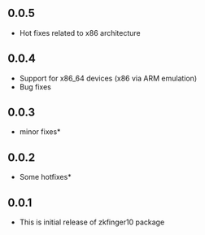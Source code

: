 ## 0.0.5

* Hot fixes related to x86 architecture

## 0.0.4

* Support for x86_64 devices (x86 via ARM emulation)
* Bug fixes

## 0.0.3

* minor fixes*

## 0.0.2

* Some hotfixes*

## 0.0.1

* This is initial release of zkfinger10 package
